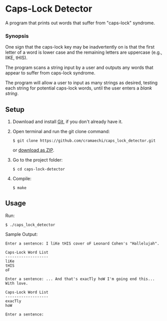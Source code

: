# Caps-Lock Detector
A program that prints out words that suffer from "caps-lock" syndrome.

### Synopsis
One sign that the caps-lock key may be inadvertently on is that the first letter of a word is lower case
and the remaining letters are uppercase (e.g., lIKE, tHIS).

The program scans a string input by a user and outputs any words that appear to suffer from caps-lock syndrome.

The program will allow a user to input as many strings as desired, testing each string for potential caps-lock
words, until the user enters a *blank string*.

## Setup
1. Download and install [Git](https://git-scm.com/downloads), if you don't already have it.

2. Open terminal and run the git clone command:

   ```
   $ git clone https://github.com/cramaechi/caps_lock_detector.git
   ```
    or [download as ZIP](https://github.com/cramaechi/caps_lock_detector/archive/master.zip).

3. Go to the project folder:

   ```
   $ cd caps-lock-detector
   ```

4. Compile:

   ```
   $ make
   ```
   
## Usage
Run:

```
$ ./caps_lock_detector
```

Sample Output:
```
Enter a sentence: I liKe tHIS cover oF Leonard Cohen's "Hallelujah".                                                  
                                                                                                                      
Caps-Lock Word List                                                                                                   
-------------------                                                                                                   
liKe                                                                                                                  
tHIS                                                                                                                  
oF                                                                                                                    
                                                                                                                      
Enter a sentence: ... And that's exacTly hoW I'm going end this... With love.                                         
                                                                                                                      
Caps-Lock Word List                                                                                                   
-------------------                                                                                                   
exacTly                                                                                                               
hoW                                                                                                                   
                                                                                                                      
Enter a sentence: 
```
